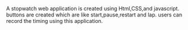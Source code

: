 A stopwatch web application is created using Html,CSS,and javascript.
buttons are created which are like start,pause,restart and lap.
users can record the timing using this application.
